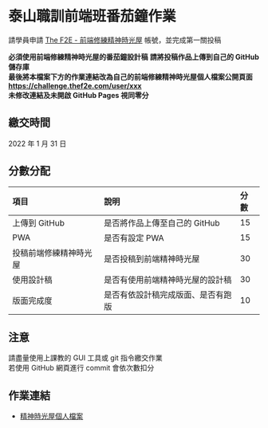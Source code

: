 # 泰山職訓前端班番茄鐘作業

請學員申請 [The F2E - 前端修練精神時光屋](https://challenge.thef2e.com/) 帳號，並完成第一關投稿

**必須使用前端修練精神時光屋的番茄鐘設計稿**
**請將投稿作品上傳到自己的 GitHub 儲存庫**  
**最後將本檔案下方的作業連結改為自己的前端修練精神時光屋個人檔案公開頁面 https://challenge.thef2e.com/user/xxx**  
**未修改連結及未開啟 GitHub Pages 視同零分**

## 繳交時間

2022 年 1 月 31 日

## 分數分配

| 項⽬                   | 說明                               | 分數 |
| :--------------------- | :--------------------------------- | :--- |
| 上傳到 GitHub          | 是否將作品上傳⾄自己的 GitHub      | 15   |
| PWA                    | 是否有設定 PWA                     | 15   |
| 投稿前端修練精神時光屋 | 是否投稿到前端精神時光屋           | 30   |
| 使用設計稿             | 是否有使用前端精神時光屋的設計稿   | 30   |
| 版面完成度             | 是否有依設計稿完成版面、是否有跑版 | 10   |

## 注意

請盡量使用上課教的 GUI 工具或 git 指令繳交作業  
若使用 GitHub 網頁進行 commit 會依次數扣分

## 作業連結

- [精神時光屋個人檔案](https://challenge.thef2e.com/user/4513?schedule=4610#works-4610)
